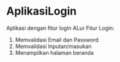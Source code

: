 # AplikasiLogin
Aplikasi dengan fitur login
ALur Fitur Login:
1. Memvalidasi Email dan Password
2. Memvalidasi Inputan/masukan
3. Menampilkan halaman beranda
